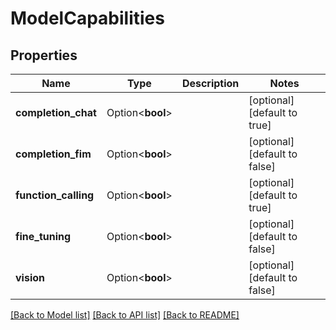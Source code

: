 # ModelCapabilities

## Properties

Name | Type | Description | Notes
------------ | ------------- | ------------- | -------------
**completion_chat** | Option<**bool**> |  | [optional][default to true]
**completion_fim** | Option<**bool**> |  | [optional][default to false]
**function_calling** | Option<**bool**> |  | [optional][default to true]
**fine_tuning** | Option<**bool**> |  | [optional][default to false]
**vision** | Option<**bool**> |  | [optional][default to false]

[[Back to Model list]](../README.md#documentation-for-models) [[Back to API list]](../README.md#documentation-for-api-endpoints) [[Back to README]](../README.md)


